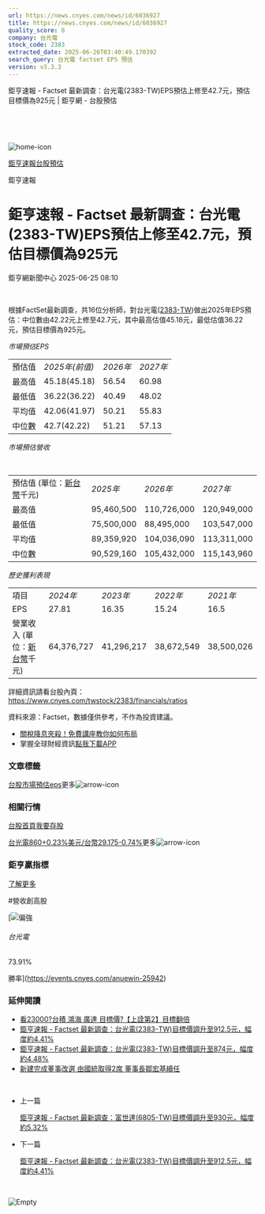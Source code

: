 ```yaml
---
url: https://news.cnyes.com/news/id/6036927
title: https://news.cnyes.com/news/id/6036927
quality_score: 8
company: 台光電
stock_code: 2383
extracted_date: 2025-06-26T03:40:49.170392
search_query: 台光電 factset EPS 預估
version: v3.3.3
---
```


鉅亨速報 - Factset 最新調查：台光電(2383-TW)EPS預估上修至42.7元，預估目標價為925元 | 鉅亨網 - 台股預估

‌

‌

![home-icon](/assets/icons/breadCrumb/symbol-icon-home.svg)

[鉅亨速報](/news/cat/anue_live)[台股預估](/news/cat/tw_forecast)

鉅亨速報

# 鉅亨速報 - Factset 最新調查：台光電(2383-TW)EPS預估上修至42.7元，預估目標價為925元

鉅亨網新聞中心 2025-06-25 08:10

‌

根據FactSet最新調查，共16位分析師，對台光電([2383-TW](https://www.cnyes.com/twstock/2383))做出2025年EPS預估：中位數由42.22元上修至42.7元，其中最高估值45.18元，最低估值36.22元，預估目標價為925元。

*市場預估EPS*

|  |  |  |  |
| --- | --- | --- | --- |
| 預估值 | *2025年(前值)* | *2026年* | *2027年* |
| 最高值 | 45.18(45.18) | 56.54 | 60.98 |
| 最低值 | 36.22(36.22) | 40.49 | 48.02 |
| 平均值 | 42.06(41.97) | 50.21 | 55.83 |
| 中位數 | 42.7(42.22) | 51.21 | 57.13 |

*市場預估營收*

‌

|  |  |  |  |
| --- | --- | --- | --- |
| 預估值 (單位：[新台幣](https://invest.cnyes.com/forex/detail/usdtwd)千元) | *2025年* | *2026年* | *2027年* |
| 最高值 | 95,460,500 | 110,726,000 | 120,949,000 |
| 最低值 | 75,500,000 | 88,495,000 | 103,547,000 |
| 平均值 | 89,359,920 | 104,036,090 | 113,311,000 |
| 中位數 | 90,529,160 | 105,432,000 | 115,143,960 |

*歷史獲利表現*

|  |  |  |  |  |
| --- | --- | --- | --- | --- |
| 項目 | *2024年* | *2023年* | *2022年* | *2021年* |
| EPS | 27.81 | 16.35 | 15.24 | 16.5 |
| 營業收入 (單位：[新台幣](https://invest.cnyes.com/forex/detail/usdtwd)千元) | 64,376,727 | 41,296,217 | 38,672,549 | 38,500,026 |

詳細資訊請看台股內頁：  
<https://www.cnyes.com/twstock/2383/financials/ratios>

資料來源：Factset，數據僅供參考，不作為投資建議。

* [關稅降息夾殺！免費講座教你如何布局](https://www.rsc.com.tw/Cnyes_RSC/SeminarBooking2025InvestmentOutlook.aspx?utm_source=anue&utm_medium=usstocks_end)
* 掌握全球財經資訊[點我下載APP](http://www.cnyes.com/app/?utm_source=mweb&utm_medium=HamMenuBanner&utm_campaign=fixed&utm_content=entr)

### 文章標籤

[台股](https://news.cnyes.com/tag/台股 "台股")[市場預估](https://news.cnyes.com/tag/市場預估 "市場預估")[eps](https://news.cnyes.com/tag/eps "eps")更多![arrow-icon](/assets/icons/arrows/arrow-down.svg)

### 相關行情

[台股首頁](https://www.cnyes.com/twstock)[我要存股](https://supr.link/8OHaU)

[台光電860+0.23%](https://www.cnyes.com/twstock/2383)[美元/台幣29.175-0.74%](https://invest.cnyes.com/forex/detail/USDTWD)更多![arrow-icon](/assets/icons/arrows/arrow-down.svg)

### 鉅亨贏指標

[了解更多](https://events.cnyes.com/anuewin-25942)

#營收創高股

[![偏強](/assets/icons/win-indicator/long.svg)

###### 台光電

73.91%

勝率](https://events.cnyes.com/anuewin-25942)

### 延伸閱讀

* [看23000?台積 鴻海 廣達 目標價?【上詮第2】目標翻倍](/news/id/6036182)
* [鉅亨速報 - Factset 最新調查：台光電(2383-TW)目標價調升至912.5元，幅度約4.41%](/news/id/6034035)
* [鉅亨速報 - Factset 最新調查：台光電(2383-TW)目標價調升至874元，幅度約4.48%](/news/id/6025367)
* [新建完成董事改選 由國統取得2席 董事長鄒宏基續任](/news/id/6018605)

‌

* 上一篇

  [鉅亨速報 - Factset 最新調查：富世達(6805-TW)目標價調升至930元，幅度約5.32%](/news/id/6037441)
* 下一篇

  [鉅亨速報 - Factset 最新調查：台光電(2383-TW)目標價調升至912.5元，幅度約4.41%](/news/id/6034035)

‌

![Empty](/assets/icons/skeleton/empty-image.svg)

‌